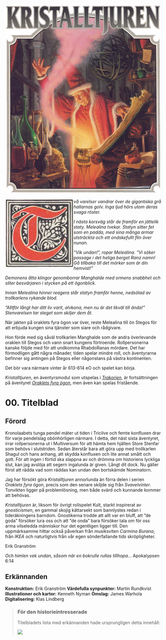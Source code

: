<title>Kristalltjuren</title>

![](00.titelblad.jpg)

<img style="float: left;" src="00.anfang.jpg">*vå varelser vandrar över de gigantiska grå hallarnas golv. Inga ljud hörs utom deras svaga röster.*

*I nästa korsväg står de framför en jättelik staty. Melealina tvekar. Statyn sitter fet som en padda, med sina många armar utsträckta och ett ondskefullt flin över nunan.*

*”Vik undan!”, ropar Melealina. ”Vi söker passage i det heliga berget Ranz namn! Gå tillbaka till det mörker som är din hemvist!”*

*Demonens åtta klingor genomborrar Manghalde med ormens snabbhet och sliter besvärjaren i stycken på ett ögonblick.*

*Innan Melealina hinner reagera står statyn framför henne, nedsölad av trollkarlens rykande blod.*

*”Alltför långt har ditt liv varit, alvkona, men nu är det likväl till ända!” Stenvarelsen tar steget som skiljer dem åt.*

När jakten på oraklets fyra ögon var över, reste Melealina till ön Stegos för att erbjuda kungen sina tjänster som siare och rådgivare.

Hon förde med sig såväl trollkarlen Manghalde som de andra överlevande oraklen till Stegos och vann snart kungens förtroende. Rollpersonerna kanske följde med för att undkomma RhabdoRanas mördare. Det har förmodligen gått några månader, tiden spelar mindre roll, och äventyrarna befinner sig antingen på Stegos eller någonstans på västra kontinenten.

Det bör vara närmare vinter år 613-614 eO och spelet kan börja.

*Kristalltjuren*, en äventyrsmodul som utspelas i [*Trakorien*](../trakorien/00.titelblad.html), är fortsättningen på äventyret [*Oraklets fyra ögon*](../oraklets_fyra_ögon/00.titelblad.html), men även kan spelas fristående.

# 00. Titelblad

## Förord

Kronolaabets tunga pendel mäter ut tiden i Tricilve och femte konfluxen drar för varje pendelslag obönhörligen närmare. I detta, det näst sista äventyret, irrar rollpersonerna ut i Multiversum för att hämta hem hjälten Store Stenfar som behövs i slutstriden. Sedan återstår bara att göra upp med trollkarlen Shagul och hans anhang, att skydda konfluxen och lite annat smått och gott. För att ingen i förtid ska slappna av och drömma om historiens lyckliga slut, kan jag avslöja att segern ingalunda är given. Långt dit dock. Nu gäller först att rädda vad som räddas kan undan den bortskämde Nominatorn.

Jag har försökt göra *Kristalltjuren* annorlunda än förra delen i serien *Oraklets fyra ögon*, precis som den senare skiljde sig från *Svavelvinter*. Tonvikten ligger på problemlösning, men både svärd och kunnande kommer att behövas.

*Kristalltjuren* är, liksom för övrigt rollspelet Kult, starkt inspirerat av *gnosticismen*, en gammal skojig kättarsekt som bannlystes redan i tideräkningens barndom. Gnostikerna trodde att allt var en bluff, att ”de goda” försöker lura oss och att ”de onda” bara försöker tala om för oss arma vilseledda människor hur det egentligen ligger till. Den uppmärksamme hittar också påverkan från musiksviten *Carmina Burana*, från *IKEA* och naturligtvis från vår egen sönderfallande tids skröpligheter.

Erik Granström

*Och himlen vek undan, såsom när en bokrulle rullas tillhopa...* Apokalypsen 6:14

## Erkännanden

**Konstruktion:** Erik Granström
**Värdefulla synpunkter:** Martin Rundkvist
**Illustrationer och kartor:** Kenneth Nyman
**Omslag:** James Warhola
**Digitalisering:** Klas Lindberg

> ### För den historieintresserade
>
> Titelbladets lista med erkännanden hade ursprungligen detta innehåll:
>
> ![](00.historiska_erkännanden.jpg)
